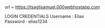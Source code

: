 url = https://tsaglisamuel.000webhostapp.com

LOGIN CREDENTIALS
Username : Elias    
Password : elias1234